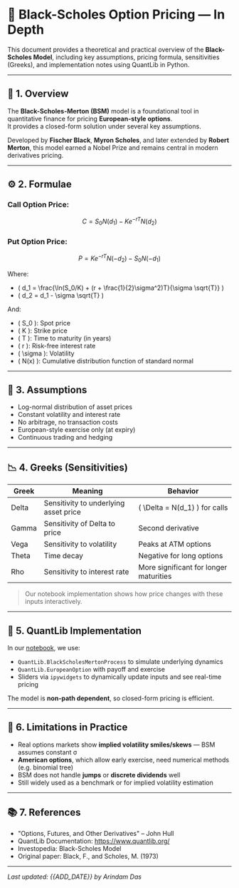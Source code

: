 # 🧠 Black-Scholes Option Pricing — In Depth

This document provides a theoretical and practical overview of the **Black-Scholes Model**, including key assumptions, pricing formula, sensitivities (Greeks), and implementation notes using QuantLib in Python.

---

## 🧾 1. Overview

The **Black-Scholes-Merton (BSM)** model is a foundational tool in quantitative finance for pricing **European-style options**.  
It provides a closed-form solution under several key assumptions.

Developed by **Fischer Black**, **Myron Scholes**, and later extended by **Robert Merton**, this model earned a Nobel Prize and remains central in modern derivatives pricing.

---

## ⚙️ 2. Formulae

### Call Option Price:
$$ C = S_0 N(d_1) - K e^{-rT} N(d_2) $$

### Put Option Price:
$$ P = K e^{-rT} N(-d_2) - S_0 N(-d_1) $$

Where:

- \( d_1 = \frac{\ln(S_0/K) + (r + \frac{1}{2}\sigma^2)T}{\sigma \sqrt{T}} \)
- \( d_2 = d_1 - \sigma \sqrt{T} \)

And:
- \( S_0 \): Spot price
- \( K \): Strike price
- \( T \): Time to maturity (in years)
- \( r \): Risk-free interest rate
- \( \sigma \): Volatility
- \( N(x) \): Cumulative distribution function of standard normal

---

## 🧩 3. Assumptions

- Log-normal distribution of asset prices
- Constant volatility and interest rate
- No arbitrage, no transaction costs
- European-style exercise only (at expiry)
- Continuous trading and hedging

---

## 📉 4. Greeks (Sensitivities)

| Greek | Meaning | Behavior |
|-------|---------|----------|
| Delta | Sensitivity to underlying asset price | \( \Delta = N(d_1) \) for calls |
| Gamma | Sensitivity of Delta to price | Second derivative |
| Vega | Sensitivity to volatility | Peaks at ATM options |
| Theta | Time decay | Negative for long options |
| Rho   | Sensitivity to interest rate | More significant for longer maturities |

> Our notebook implementation shows how price changes with these inputs interactively.

---

## 🧪 5. QuantLib Implementation

In our [notebook](../option_pricing/quantlib_black_scholes.ipynb), we use:

- `QuantLib.BlackScholesMertonProcess` to simulate underlying dynamics
- `QuantLib.EuropeanOption` with payoff and exercise
- Sliders via `ipywidgets` to dynamically update inputs and see real-time pricing

The model is **non-path dependent**, so closed-form pricing is efficient.

---

## 📌 6. Limitations in Practice

- Real options markets show **implied volatility smiles/skews** — BSM assumes constant σ
- **American options**, which allow early exercise, need numerical methods (e.g. binomial tree)
- BSM does not handle **jumps** or **discrete dividends** well
- Still widely used as a benchmark or for implied volatility estimation

---

## 📚 7. References

- "Options, Futures, and Other Derivatives" – John Hull
- QuantLib Documentation: https://www.quantlib.org/
- Investopedia: Black-Scholes Model
- Original paper: Black, F., and Scholes, M. (1973)

---

*Last updated: {{ADD_DATE}} by Arindam Das*
